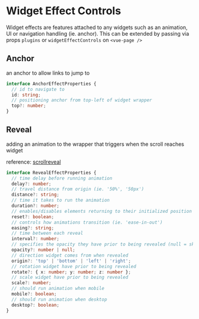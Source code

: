 # Widget Effect Controls

Widget effects are features attached to any widgets such as an animation, UI or navigation handling (ie. anchor). This can be extended by passing via props `plugins` or `widgetEffectControls` on `<vue-page />`

## Anchor

an anchor to allow links to jump to

```typescript
interface AnchorEffectProperties {
  // id to navigate to
  id: string;
  // positioning anchor from top-left of widget wrapper
  top?: number;
}
```

## Reveal

adding an animation to the wrapper that triggers when the scroll reaches widget

reference: [scrollreveal](https://scrollrevealjs.org/api/reveal.html)

```typescript
interface RevealEffectProperties {
  // time delay before running animation
  delay?: number;
  // travel distance from origin (ie. '50%', '50px')
  distance?: string;
  // time it takes to run the animation
  duration?: number;
  // enables/disables elements returning to their initialized position when they leave the viewport
  reset?: boolean;
  // controls how animations transition (ie. 'ease-in-out')
  easing?: string;
  // time between each reveal
  interval?: number;
  // specifies the opacity they have prior to being revealed (null = skip opacity)
  opacity?: number | null;
  // direction widget comes from when revealed
  origin?: 'top' | 'bottom' | 'left' | 'right';
  // rotation widget have prior to being revealed
  rotate?: { x: number; y: number; z: number };
  // scale widget have prior to being revealed
  scale?: number;
  // should run animation when mobile
  mobile?: boolean;
  // should run animation when desktop
  desktop?: boolean;
}
```
